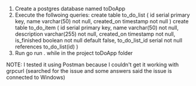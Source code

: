 1. Create a postgres database named toDoApp
2. Execute the follwoing queries:
    create table to_do_list (
	id serial primary key,
	name varchar(50) not null,
	created_on timestamp not null
    )
    create table to_do_item (
        id serial primary key,
        name varchar(50) not null,
        description varchar(255) not null,
        created_on timestamp not null,
        is_finished boolean not null default false,
        to_do_list_id serial not null references to_do_list(id)
    )
3. Run go run . while in the project toDoApp folder
 
NOTE:  I tested it using Postman because I couldn't get it working with grpcurl (searched for the issue and some answers said the issue is connected to Windows)
